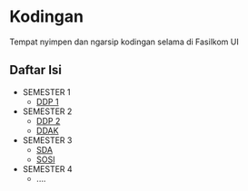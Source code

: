 # Kodingan
 
Tempat nyimpen dan ngarsip kodingan selama di Fasilkom UI

## Daftar Isi
- SEMESTER 1
    - [DDP 1](DDP1)
- SEMESTER 2
    - [DDP 2](DDP2)
    - [DDAK](DDAK)
- SEMESTER 3
    - [SDA](SDA)
    - [SOSI](SOSI)
- SEMESTER 4
    - ....
